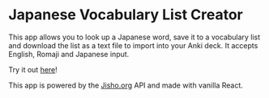 #  Japanese Vocabulary List Creator

This app allows you to look up a Japanese word, save it to a vocabulary list and download the list as a text file to import into your Anki deck. It accepts English, Romaji and Japanese input.  

Try it out [here](https://munjoonteo.github.io/vocab_list/)!  

This app is powered by the [Jisho.org](https://jisho.org/) API and made with vanilla React.
